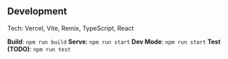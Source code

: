 ## Development
Tech: Vercel, Vite, Remix, TypeScript, React

**Build**: `npm run build`
**Serve**: `npm run start`
**Dev Mode**: `npm run start`
**Test (TODO)**: `npm run test`
